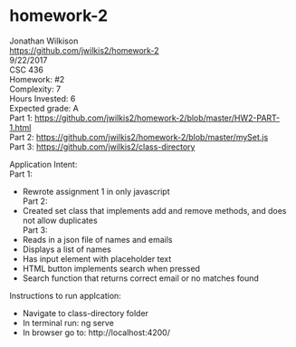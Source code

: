 # homework-2  
Jonathan Wilkison  
https://github.com/jwilkis2/homework-2  
9/22/2017  
CSC 436  
Homework: #2  
Complexity: 7  
Hours Invested: 6  
Expected grade: A  
Part 1: https://github.com/jwilkis2/homework-2/blob/master/HW2-PART-1.html  
Part 2: https://github.com/jwilkis2/homework-2/blob/master/mySet.js  
Part 3: https://github.com/jwilkis2/class-directory
  
Application Intent:  
Part 1:  
  - Rewrote assignment 1 in only javascript  
Part 2:  
  - Created set class that implements add and remove methods, and does not allow duplicates  
Part 3:  
  - Reads in a json file of names and emails  
  - Displays a list of names  
  - Has input element with placeholder text  
  - HTML button implements search when pressed  
  - Search function that returns correct email or no matches found  

Instructions to run applcation:  
 - Navigate to class-directory folder  
 - In terminal run: ng serve  
 - In browser go to: http://localhost:4200/  
    
